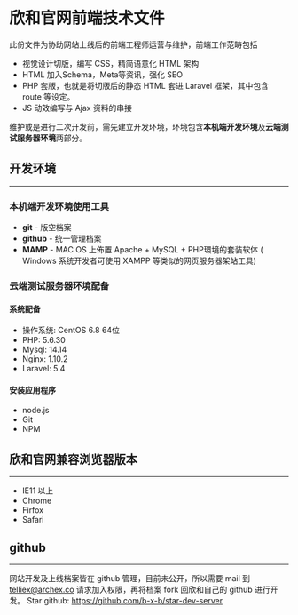# 欣和官网前端技术文件
此份文件为协助网站上线后的前端工程师运营与维护，前端工作范畴包括 
- 视觉设计切版，编写 CSS，精简语意化 HTML 架构
- HTML 加入Schema，Meta等资讯，强化 SEO
- PHP 套版，也就是将切版后的静态 HTML 套进 Laravel 框架，其中包含 route 等设定。
- JS 动效编写与 Ajax 资料的串接

维护或是进行二次开发前，需先建立开发环境，环境包含**本机端开发环境**及**云端测试服务器环境**两部分。

## 开发环境
---
### 本机端开发环境使用工具
- **git** - 版空档案
- **github** - 统一管理档案
- **MAMP** - MAC OS 上佈置 Apache + MySQL + PHP環境的套装软体 ( Windows 系统开发者可使用 XAMPP 等类似的网页服务器架站工具)

### 云端测试服务器环境配备
#### 系统配备
- 操作系统: CentOS 6.8 64位
- PHP: 5.6.30 
- Mysql: 14.14
- Nginx: 1.10.2
- Laravel: 5.4

#### 安装应用程序
- node.js 
- Git
- NPM 

## 欣和官网兼容浏览器版本
---
- IE11 以上
- Chrome
- Firfox
- Safari

## github
---
网站开发及上线档案皆在 github 管理，目前未公开，所以需要 mail 到 telliex@archex.co 请求加入权限，再将档案 fork 回欣和自己的 github 进行开发。
Star github: https://github.com/b-x-b/star-dev-server











